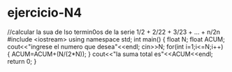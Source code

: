 # ejercicio-N4
//calcular la sua de lso termin0os de la serie 1/2 + 2/22 + 3/23 + ... + n/2n  #include &lt;iostream>  using namespace std;  int main() {     float N;     float ACUM;     cout&lt;&lt;"ingrese el numero que desea"&lt;&lt;endl;    cin>>N;     for(int i=1;i&lt;=N;i++)     {         ACUM=ACUM+(N/(2*N));     }          cout&lt;&lt;"la suma total es"&lt;&lt;ACUM&lt;&lt;endl;      return 0; }

